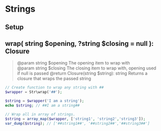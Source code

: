 # Strings

## Setup

## wrap( string $opening, ?string $closing = null ): Closure
> @param string $opening The opening item to wrap with  
> @param string $closing The closing item to wrap with, opening used if null  is passed
> @return Closure(string $string): string Returns a closure that wraps the passed string  

```php
// Create function to wrap any string with ## 
$wrapper = Str\wrap('##');

$string = $wrapper('I am a string');
echo $string; // ##I am a string##

// Wrap all in array of strings.
$string = array_map($wrapper, ['string1', 'string2','string3']);
var_dump($string); // ['##string1##', '##string2##','##string3##']
```
